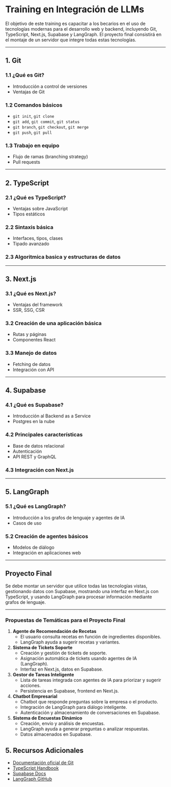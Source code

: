 # Training en Integración de LLMs

El objetivo de este training es capacitar a los becarios en el uso de tecnologías modernas para el desarrollo web y backend, incluyendo Git, TypeScript, Next.js, Supabase y LangGraph. El proyecto final consistirá en el montaje de un servidor que integre todas estas tecnologías.

---

## 1. Git

### 1.1 ¿Qué es Git?

- Introducción a control de versiones
- Ventajas de Git

### 1.2 Comandos básicos

- `git init`, `git clone`
- `git add`, `git commit`, `git status`
- `git branch`, `git checkout`, `git merge`
- `git push`, `git pull`

### 1.3 Trabajo en equipo

- Flujo de ramas (branching strategy)
- Pull requests

---

## 2. TypeScript

### 2.1 ¿Qué es TypeScript?

- Ventajas sobre JavaScript
- Tipos estáticos

### 2.2 Sintaxis básica

- Interfaces, tipos, clases
- Tipado avanzado

### 2.3 Algoritmica basica y estructuras de datos

---

## 3. Next.js

### 3.1 ¿Qué es Next.js?

- Ventajas del framework
- SSR, SSG, CSR

### 3.2 Creación de una aplicación básica

- Rutas y páginas
- Componentes React

### 3.3 Manejo de datos

- Fetching de datos
- Integración con API

---

## 4. Supabase

### 4.1 ¿Qué es Supabase?

- Introducción al Backend as a Service
- Postgres en la nube

### 4.2 Principales características

- Base de datos relacional
- Autenticación
- API REST y GraphQL

### 4.3 Integración con Next.js

---

## 5. LangGraph

### 5.1 ¿Qué es LangGraph?

- Introducción a los grafos de lenguaje y agentes de IA
- Casos de uso

### 5.2 Creación de agentes básicos

- Modelos de diálogo
- Integración en aplicaciones web

---

## Proyecto Final

Se debe montar un servidor que utilice todas las tecnologías vistas, gestionando datos con Supabase, mostrando una interfaz en Next.js con TypeScript, y usando LangGraph para procesar información mediante grafos de lenguaje.

---

### Propuestas de Temáticas para el Proyecto Final

1. **Agente de Recomendación de Recetas**
   - El usuario consulta recetas en función de ingredientes disponibles.
   - LangGraph ayuda a sugerir recetas y variantes.
2. **Sistema de Tickets Soporte**
   - Creación y gestión de tickets de soporte.
   - Asignación automática de tickets usando agentes de IA (LangGraph).
   - Interfaz en Next.js, datos en Supabase.
3. **Gestor de Tareas Inteligente**
   - Lista de tareas integrada con agentes de IA para priorizar y sugerir acciones.
   - Persistencia en Supabase, frontend en Next.js.
4. **Chatbot Empresarial**
   - Chatbot que responde preguntas sobre la empresa o el producto.
   - Integración de LangGraph para diálogo inteligente.
   - Autenticación y almacenamiento de conversaciones en Supabase.
5. **Sistema de Encuestas Dinámico**
   - Creación, envío y análisis de encuestas.
   - LangGraph ayuda a generar preguntas o analizar respuestas.
   - Datos almacenados en Supabase.

## 5. Recursos Adicionales

- [Documentación oficial de Git](https://git-scm.com/doc)
- [TypeScript Handbook](https://www.typescriptlang.org/docs/handbook/)
- [Supabase Docs](https://supabase.com/docs)
- [LangGraph GitHub](https://github.com/langchain-ai/langgraph)
